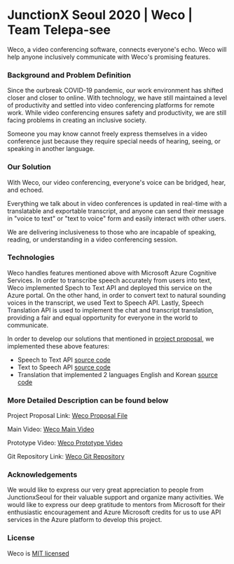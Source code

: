 # JunctionX Seoul 2020 | Weco | Team Telepa-see

Weco, a video conferencing software, connects everyone's echo. Weco will help anyone inclusively communicate with Weco's promising features. 

### Background and Problem Definition

Since the ourbreak COVID-19 pandemic, our work environment has shifted closer and closer to online. With technology, we have still maintained a level of productivity and settled into video conferencing platforms for remote work. While video conferencing ensures safety and productivity, we are still facing problems in creating an inclusive society. 

Someone you may know cannot freely express themselves in a video conference just because they require special needs of hearing, seeing, or speaking in another language.

### Our Solution
With Weco, our video conferencing, everyone's voice can be bridged, hear, and echoed. 

Everything we talk about in video conferences is updated in real-time with a translatable and exportable transcript, and anyone can send their message in "voice to text" or "text to voice" form and easily interact with other users.

We are delivering inclusiveness to those who are incapable of speaking, reading, or understanding in a video conferencing session.


### Technologies
Weco handles features mentioned above with Microsoft Azure Cognitive Services. In order to transcribe speech accurately from users into text, Weco implemented Spech to Text API and deployed this service on the Azure portal. On the other hand, in order to convert text to natural sounding voices in the transcript, we used Text to Speech API. Lastly, Speech Translation API is used to implement the chat and transcript translation, providing a fair and equal opportunity for everyone in the world to communicate.

In order to develop our solutions that mentioned in [project proposal](https://drive.google.com/file/d/1FYdHjCYG57b0U-Go4lhKOeZSk-0WucPX/view), we implemented these above features: 
+ Speech to Text API [source code](https://github.com/JuntionXSeoul2020Telepasee/TelepaSee-Backend/tree/master/STT)
+ Text to Speech API [source code](https://github.com/JuntionXSeoul2020Telepasee/TelepaSee-Backend/tree/master/STT)
+ Translation that implemented 2 languages English and Korean [source code](https://github.com/JuntionXSeoul2020Telepasee/TelepaSee-Backend/tree/master/translation)


### More Detailed Description can be found below
Project Proposal Link: [Weco Proposal File](https://github.com/JuntionXSeoul2020Telepasee/TelepaSee-Backend/blob/master/project-proposal.pdf)

Main Video: [Weco Main Video](https://youtu.be/7XLksyDRivk)

Prototype Video: [Weco Prototype Video](https://youtu.be/px1pHuXSqB0)

Git Repository Link: [Weco Git Repository](https://github.com/JuntionXSeoul2020Telepasee)

### Acknowledgements
We would like to express our very great appreciation to people from JunctionxSeoul for their valuable support and organize many activities. We would like to express our deep gratitude to mentors from Microsoft for their enthusiastic encouragement and Azure Microsoft credits for us to use API services in the Azure platform to develop this project.

### License 
Weco is [MIT licensed](https://github.com/JuntionXSeoul2020Telepasee/TelepaSee-Backend/blob/master/LICENSE)
